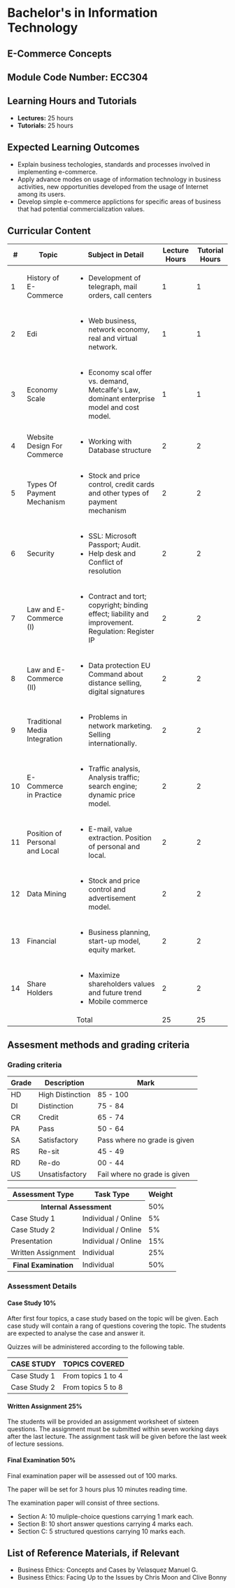 # Bachelor's in Information Technology
## E-Commerce Concepts
## Module Code Number: ECC304
## Learning Hours and Tutorials
- **Lectures:** 25 hours
- **Tutorials:** 25 hours

## Expected Learning Outcomes
- Explain business techologies, standards and processes involved in implementing e-commerce.
- Apply advance modes on usage of information technology in business activities, new opportunities developed from the usage of Internet among its users.
- Develop simple e-commerce applictions for specific areas of business that had potential commercialization values.

## Curricular Content
| # | Topic | Subject in Detail | Lecture Hours | Tutorial Hours |
| --- | --- | --- | --- | --- |
| 1 | History of E-Commerce | <ul><li>Development of telegraph, mail orders, call centers</li></ul> | 1 | 1 |
| 2 | Edi | <ul><li>Web business, network economy, real and virtual network.</li></ul> | 1 | 1 |
| 3 | Economy Scale | <ul><li>Economy scal offer vs. demand, Metcalfe's Law, dominant enterprise model and cost model.</li></ul> | 1 | 1 |
| 4 | Website Design For Commerce | <ul><li>Working with Database structure</li></ul> | 2 | 2 |
| 5 | Types Of Payment Mechanism | <ul><li>Stock and price control, credit cards and other types of payment mechanism</li></ul> | 2 | 2 |
| 6 | Security | <ul><li>SSL: Microsoft Passport; Audit.</li><li>Help desk and Conflict of resolution</li></ul> | 2 | 2 |
| 7 | Law and E-Commerce (I) | <ul><li>Contract and tort; copyright; binding effect; liability and improvement. <br>Regulation: Register IP</li></ul> | 2 | 2 |
| 8 | Law and E-Commerce (II) | <ul><li>Data protection EU Command about distance selling, digital signatures</li></ul> | 2 | 2 |
| 9 | Traditional Media Integration | <ul><li>Problems in network marketing. Selling internationally.</li></ul> | 2 | 2 |
| 10 | E-Commerce in Practice | <ul><li>Traffic analysis, Analysis traffic; search engine; dynamic price model.</li></ul> | 2 | 2 |
| 11 | Position of Personal and Local | <ul><li>E-mail, value extraction. Position of personal and local.</li></ul> | 2 | 2 |
| 12 | Data Mining | <ul><li>Stock and price control and advertisement model.</li></ul> | 2 | 2 |
| 13 | Financial | <ul><li>Business planning, start-up model, equity market.</li></ul> | 2 | 2 |
| 14 | Share Holders | <ul><li>Maximize shareholders values and future trend</li><li>Mobile commerce</li></ul> | 2 | 2 |
|    | | Total | 25 | 25 |

## Assesment methods and grading criteria

### Grading criteria

| Grade | Description | Mark |
| --- | --- | --- |
| HD | High Distinction | 85 - 100 |
| DI | Distinction | 75 - 84 |
| CR | Credit | 65 - 74 |
| PA | Pass | 50 - 64 |
| SA | Satisfactory | Pass where no grade is given |
| RS | Re-sit | 45 - 49 |
| RD | Re-do | 00 - 44 |
| US | Unsatisfactory | Fail where no grade is given |


<table>
    <tr>
        <th>Assessment Type</th>
        <th>Task Type</th>
        <th>Weight</th>
    </tr>
    <tr>
        <th colspan="2">Internal Assessment</th>
        <td>50%</td>
    </tr>
    <tr>
        <td>Case Study 1</td>
        <td>Individual / Online</td>
        <td>5%</td>
    </tr>
    <tr>
        <td>Case Study 2</td>
        <td>Individual / Online</td>
        <td>5%</td>
    </tr>
    <tr>
        <td>Presentation</td>
        <td>Individual / Online</td>
        <td>15%</td>
    </tr>
    <tr>
        <td>Written Assignment</td>
        <td>Individual</td>
        <td>25%</td>
    </tr>
    <tr>
        <th>Final Examination</th>
        <td>Individual</td>
        <td>50%</td>
    </tr>
</table>

### Assessment Details
#### Case Study 10%

After first four topics, a case study based on the topic will be given. Each case study will contain a rang of questions covering the topic. The students are expected to analyse the case and answer it.

Quizzes will be administered according to the following table.

| CASE STUDY | TOPICS COVERED |
| --- | --- |
| Case Study 1 | From topics 1 to 4 |
| Case Study 2 | From topics 5 to 8 |

#### Written Assignment 25%

The students will be provided an assignment worksheet of sixteen questions. The assignment must be submitted within seven working days after the last lecture. The assignment task will be given before the last week of lecture sessions.

#### Final Examination 50%

Final examination paper will be assessed out of 100 marks.

The paper will be set for 3 hours plus 10 minutes reading time.

The examination paper will consist of three sections.
- Section A: 10 muliple-choice questions carrying 1 mark each.
- Section B: 10 short answer questions carrying 4 marks each.
- Section C: 5 structured questions carrying 10 marks each.


## List of Reference Materials, if Relevant
- Business Ethics: Concepts and Cases by Velasquez Manuel G.
- Business Ethics: Facing Up to the Issues by Chris Moon and Clive Bonny